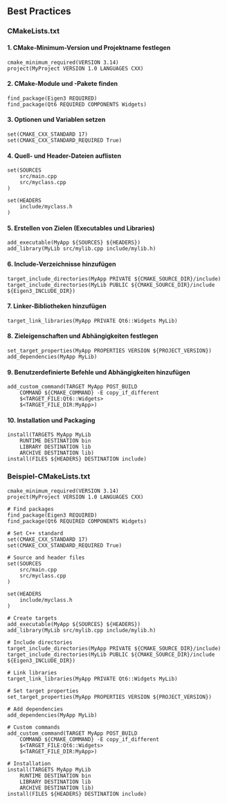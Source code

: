 ## Best Practices
### CMakeLists.txt

#### 1. CMake-Minimum-Version und Projektname festlegen
```
cmake_minimum_required(VERSION 3.14)
project(MyProject VERSION 1.0 LANGUAGES CXX)
```
#### 2. CMake-Module und -Pakete finden
```
find_package(Eigen3 REQUIRED)
find_package(Qt6 REQUIRED COMPONENTS Widgets)
```
#### 3. Optionen und Variablen setzen
```
set(CMAKE_CXX_STANDARD 17)
set(CMAKE_CXX_STANDARD_REQUIRED True)
```
#### 4. Quell- und Header-Dateien auflisten
```
set(SOURCES
    src/main.cpp
    src/myclass.cpp
)

set(HEADERS
    include/myclass.h
)
```
#### 5. Erstellen von Zielen (Executables und Libraries)
```
add_executable(MyApp ${SOURCES} ${HEADERS})
add_library(MyLib src/mylib.cpp include/mylib.h)
```
#### 6. Include-Verzeichnisse hinzufügen
```
target_include_directories(MyApp PRIVATE ${CMAKE_SOURCE_DIR}/include)
target_include_directories(MyLib PUBLIC ${CMAKE_SOURCE_DIR}/include ${Eigen3_INCLUDE_DIR})
```
#### 7. Linker-Bibliotheken hinzufügen
```
target_link_libraries(MyApp PRIVATE Qt6::Widgets MyLib)
```
#### 8. Zieleigenschaften und Abhängigkeiten festlegen
```
set_target_properties(MyApp PROPERTIES VERSION ${PROJECT_VERSION})
add_dependencies(MyApp MyLib)
```
#### 9. Benutzerdefinierte Befehle und Abhängigkeiten hinzufügen
```
add_custom_command(TARGET MyApp POST_BUILD
    COMMAND ${CMAKE_COMMAND} -E copy_if_different
    $<TARGET_FILE:Qt6::Widgets>
    $<TARGET_FILE_DIR:MyApp>)
```
#### 10. Installation und Packaging
```
install(TARGETS MyApp MyLib
    RUNTIME DESTINATION bin
    LIBRARY DESTINATION lib
    ARCHIVE DESTINATION lib)
install(FILES ${HEADERS} DESTINATION include)
```
### Beispiel-CMakeLists.txt
```
cmake_minimum_required(VERSION 3.14)
project(MyProject VERSION 1.0 LANGUAGES CXX)

# Find packages
find_package(Eigen3 REQUIRED)
find_package(Qt6 REQUIRED COMPONENTS Widgets)

# Set C++ standard
set(CMAKE_CXX_STANDARD 17)
set(CMAKE_CXX_STANDARD_REQUIRED True)

# Source and header files
set(SOURCES
    src/main.cpp
    src/myclass.cpp
)

set(HEADERS
    include/myclass.h
)

# Create targets
add_executable(MyApp ${SOURCES} ${HEADERS})
add_library(MyLib src/mylib.cpp include/mylib.h)

# Include directories
target_include_directories(MyApp PRIVATE ${CMAKE_SOURCE_DIR}/include)
target_include_directories(MyLib PUBLIC ${CMAKE_SOURCE_DIR}/include ${Eigen3_INCLUDE_DIR})

# Link libraries
target_link_libraries(MyApp PRIVATE Qt6::Widgets MyLib)

# Set target properties
set_target_properties(MyApp PROPERTIES VERSION ${PROJECT_VERSION})

# Add dependencies
add_dependencies(MyApp MyLib)

# Custom commands
add_custom_command(TARGET MyApp POST_BUILD
    COMMAND ${CMAKE_COMMAND} -E copy_if_different
    $<TARGET_FILE:Qt6::Widgets>
    $<TARGET_FILE_DIR:MyApp>)

# Installation
install(TARGETS MyApp MyLib
    RUNTIME DESTINATION bin
    LIBRARY DESTINATION lib
    ARCHIVE DESTINATION lib)
install(FILES ${HEADERS} DESTINATION include)
```
